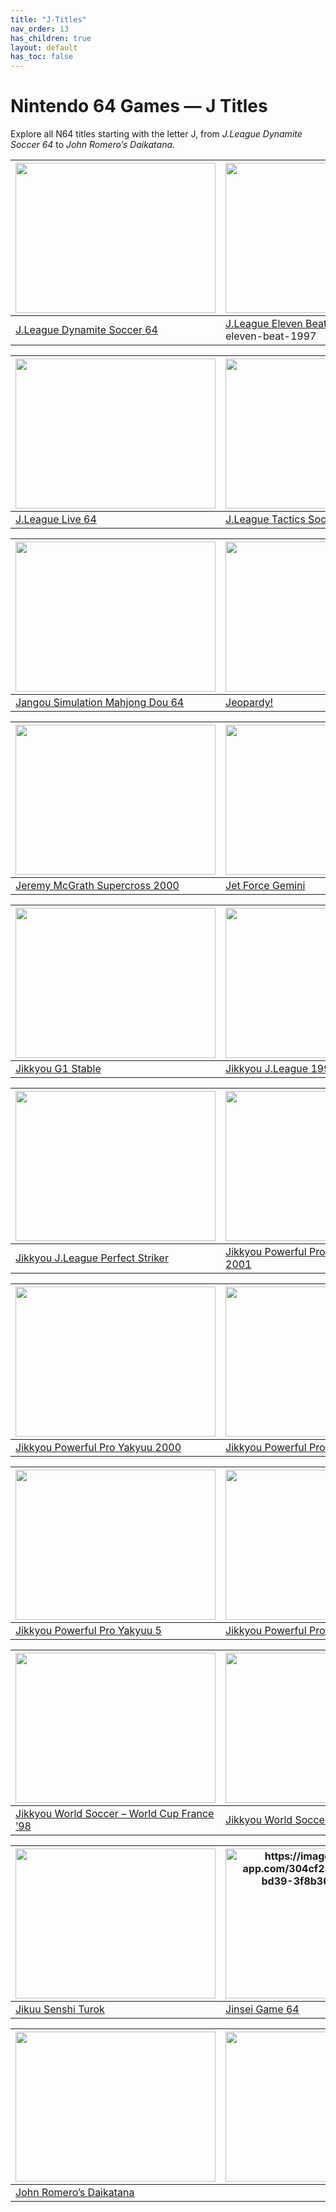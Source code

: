 ```yaml
---
title: "J-Titles"
nav_order: 13
has_children: true
layout: default
has_toc: false
---
```


# Nintendo 64 Games — J Titles

Explore all N64 titles starting with the letter J, from *J.League Dynamite Soccer 64* to *John Romero’s Daikatana*.

| <a href="j/jleague-dynamite-soccer-64"><img src="https://images.launchbox-app.com/695c7639-d413-48e1-a474-cf8633c16970.png" width="320" height="240" alt=""/></a> | <a href="j/jleague-eleven-beat-1997"><img src="https://images.launchbox-app.com/0c7f0b1e-a751-43d3-98c0-a104fd38a3c5.png" width="320" height="240" alt=""/></a> |
|---|---|
[J.League Dynamite Soccer 64](j/jleague-dynamite-soccer-64) | [J.League Eleven Beat 1997](j/)jleague-eleven-beat-1997

| <a href="j/jleague-live-64"><img src="https://images.launchbox-app.com//84a24934-7e1a-40a0-b8e2-78524e80d081.png" width="320" height="240" alt=""/></a> | <a href="j/jleague-tactics-soccer"><img src="https://images.launchbox-app.com/b177ac06-d7d8-49f5-991c-d30d9e34fa36.png" width="320" height="240" alt=""/></a> |
|---|---|
[J.League Live 64](j/jleague-live-64) | [J.League Tactics Soccer](j/jleague-tactics-soccer)

| <a href="j/jangou-simulation-mahjong-dou-64"><img src="https://images.launchbox-app.com//5a682fe3-0c8f-4b4a-9f75-0762c3819173.png" width="320" height="240" alt=""/></a> | <a href="j/jeopardy"><img src="https://images.launchbox-app.com/cd2defee-637e-4242-bbe4-7cbdcc393c7b.jpg" width="320" height="240" alt=""/></a> |
|---|---|
[Jangou Simulation Mahjong Dou 64](j/jangou-simulation-mahjong-dou-64) | [Jeopardy!](j/jeopardy)

| <a href="j/jeremy-mcgrath-supercross-2000"><img src="https://images.launchbox-app.com//22f44d8e-a1e8-4044-b799-1a3b67b608b5.jpg" width="320" height="240" alt=""/></a> | <a href="j/jet-force-gemini"><img src="https://images.launchbox-app.com/dd6fe5f0-fc37-419a-922f-e3e2f4872117.jpg" width="320" height="240" alt=""/></a> |
|---|---|
[Jeremy McGrath Supercross 2000](j/jeremy-mcgrath-supercross-2000) | [Jet Force Gemini](j/jet-force-gemini)

| <a href="j/jikkyou-g1-stable"><img src="https://images.launchbox-app.com//c9bf47da-5d54-4b28-8bf9-7f3c16fd844a.png" width="320" height="240" alt=""/></a> | <a href="j/jikkyou-jleague-1999"><img src="https://images.launchbox-app.com/dcf20ce4-6d5b-4f9a-afb7-56082832700d.png" width="320" height="240" alt=""/></a> |
|---|---|
[Jikkyou G1 Stable](j/jikkyou-g1-stable) | [Jikkyou J.League 1999 – Perfect Striker 2](j/jikkyou-jleague-1999)

| <a href="j/jikkyou-j-league-perfect-striker"><img src="https://images.launchbox-app.com/04b79200-5190-43c8-8a62-26f63e49a847.png" width="320" height="240" alt=""/></a> | <a href="j/jikkyou-powerful-pro-yakyuu-basic-hen-2001"><img src="https://images.launchbox-app.com/96a1e168-6e38-401e-b041-061c2c192137.png" width="320" height="240" alt=""/></a> |
|---|---|
[Jikkyou J.League Perfect Striker](j/jikkyou-j-league-perfect-striker) | [Jikkyou Powerful Pro Yakyuu – Basic Ban 2001](j/jikkyou-powerful-pro-yakyuu-basic-hen-2001)

| <a href="j/jikkyou-powerful-pro-yakyuu-2000"><img src="https://images.launchbox-app.com/92f4f962-6d6d-4b14-80c5-f9206ced6f37.png" width="320" height="240" alt=""/></a> | <a href="j/jikkyou-powerful-pro-yakyuu-4"><img src="https://images.launchbox-app.com//f95c7d0d-9081-4ae2-840d-6480c8d367c0.png" width="320" height="240" alt=""/></a> |
|---|---|
[Jikkyou Powerful Pro Yakyuu 2000](j/jikkyou-powerful-pro-yakyuu-2000) | [Jikkyou Powerful Pro Yakyuu 4](j/jikkyou-powerful-pro-yakyuu-4)

| <a href="j/jikkyou-powerful-pro-yakyuu-5"><img src="https://images.launchbox-app.com//382dfafe-9f62-4d31-9368-0a88a902234a.png" width="320" height="240" alt=""/></a> | <a href="j/jikkyou-powerful-pro-yakyuu-6"><img src="https://images.launchbox-app.com//07f25988-2f57-41a7-a2d9-26a734a13331.png" width="320" height="240" alt=""/></a> |
|---|---|
[Jikkyou Powerful Pro Yakyuu 5](j/jikkyou-powerful-pro-yakyuu-5) | [Jikkyou Powerful Pro Yakyuu 6](j/jikkyou-powerful-pro-yakyuu-6)

| <a href="j/jikky-world-cup-98"><img src="https://images.launchbox-app.com/000095f9-c5ed-4326-a5b9-7645b0b04811.png" width="320" height="240" alt=""/></a> | <a href="j/jikkyou-world-soccer-3"><img src="https://images.launchbox-app.com//bd42f505-2f01-4309-9175-3d8d44cdb502.png" width="320" height="240" alt=""/></a> |
|---|---|
[Jikkyou World Soccer – World Cup France ’98](j/jikky-world-cup-98) | [Jikkyou World Soccer 3](j/jikkyou-world-soccer-3)

| <a href="j/jikuu-senshi-turok"><img src="https://images.launchbox-app.com//79760d17-02ac-4571-b402-598e7ff85551.jpg" width="320" height="240" alt=""/></a> | <a href="j/jinsei-game-64"><img src="" width="320" height="240" alt="https://images.launchbox-app.com/304cf259-1b76-416d-bd39-3f8b361264bb.png"/></a> |
|---|---|
[Jikuu Senshi Turok](j/jikuu-senshi-turok) | [Jinsei Game 64](j/jinsei-game-64)

| <a href="j/john-romeros-daikatana"><img src="https://images.launchbox-app.com//443ab898-48ab-49a3-86f5-7075b781cf84.jpg" width="320" height="240" alt=""/></a> | <a href="j/"><img src="" width="320" height="240" alt=""/></a> |
|---|---|
[John Romero’s Daikatana](j/john-romeros-daikatana) | 
